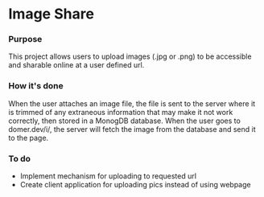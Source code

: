 # Image Share

### Purpose
This project allows users to upload images (.jpg or .png) to be accessible and sharable online at a user defined url.

### How it's done
When the user attaches an image file, the file is sent to the server where it is trimmed of any extraneous information that may make it not work correctly, then stored in a MonogDB database. When the user goes to domer.dev/i/<custom url>, the server will fetch the image from the database and send it to the page.

### To do
* Implement mechanism for uploading to requested url
* Create client application for uploading pics instead of using webpage